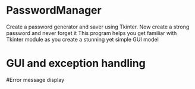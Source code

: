# PasswordManager
Create a password generator and saver using Tkinter. Now create a strong password and never forget it
This program helps you get familiar with Tkinter module as you create a stunning yet simple GUI model
# GUI and exception handling
#Error message display
